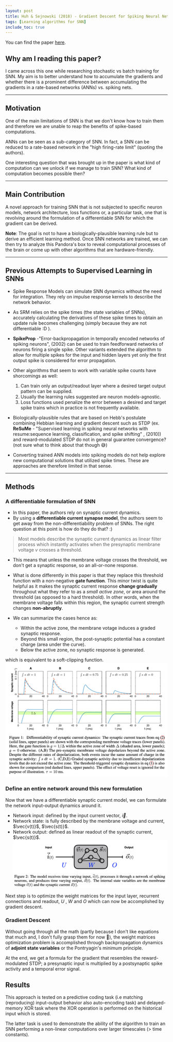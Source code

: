 ```yaml
---
layout: post
title: Huh & Sejnowski (2018) - Gradient Descent for Spiking Neural Networks
tags: [Learning algorithms for SNN]
include_toc: true
---
```

You can find the paper [here](https://arxiv.org/abs/1706.04698).

## Why am I reading this paper?
I came across this one while researching stochastic vs batch training for SNN. My aim is to better understand how to accumulate the gradients and whether there is a prominent difference between accumulating the gradients in a rate-based networks (ANNs) vs. spiking nets.

---
## Motivation
One of the main limitations of SNN is that we don't know how to train them and therefore we are unable to reap the benefits of spike-based computations. 

ANNs can be seen as a sub-category of SNN. In fact, a SNN can be reduced to a rate-based network in the "high firing-rate limit" (quoting the authors). 

One interesting question that was brought up in the paper is what kind of computation can we unlock if we manage to train SNN? What kind of computation becomes possible then?

---
## Main Contribution

A novel approach for training SNN that is not subjected to specific neuron models, network architecture, loss functions or, a particular task, one that is revolving around the formulation of a differentiable SNN for which the gradient can be derived.

**Note**: The goal is not to have a biologically-plausible learning rule but to derive an efficient learning method. Once SNN networks are trained, we can then try to analyze this Pandora's box to reveal computational processes of the brain or come up with other algorithms that are hardware-friendly.

[comment]: <> (gradient descent method for training SNN.)

---
## Previous Attempts to Supervised Learning in SNNs
- Spike Response Models can simulate SNN dynamics without the need for integration. They rely on impulse response kernels to describe the network behavior.
- As SRM relies on the spike times (the state variables of SNNs), accurately calculating the derivatives of these spike times to obtain an update rule becomes challenging (simply because they are not differentiable :D ).
- **SpikeProp** -"Error-backpropagation in temporally encoded networks of spiking neurons", (2002)  can be used to train feedforward networks of neurons firing a single spike. Other variants extended the algorithm to allow for multiple spikes for the input and hidden layers yet only the first output spike is considered for error propagation. 
- Other algorithms that seem to work with variable spike counts have shorcomings as well:
   1. Can train only an output/readout layer where a desired target output pattern can be supplied.
   1. Usually the learning rules suggested are neuron models-agnostic.
   1. Loss functions used penalize the error between a desired and target spike trains which in practice is not frequently available.
  
- Biologically-plausible rules that are based on Hebb's postulate combining Hebbian learning and gradient descent such as STDP (ex. **ReSuMe** - "Supervised learning in spiking neural networks with resume:sequence learning, classification, and spike shifting" , (2010)) and reward-modulated STDP do not in general guarantee convergence? (not sure what to think about that though 😅)

- Converting trained ANN models into spiking models do not help explore new computational solutions that utilized spike times. These are approaches are therefore limited in that sense.


---

## Methods
### A differentiable formulation of SNN
- In this paper, the authors rely on synaptic current dynamics.
- By using a **differentiable current synapse model**, the authors seem to get away from the non-differentiability problem of SNNs. The right question at this point is how do they do that? :)
  
 > Most models describe the synaptic current dynamics as linear filter process which instantly activates when the presynaptic membrane voltage $v$ crosses a threshold. 
  
- This means that unless the membrane voltage crosses the threshold, we don't get a synaptic response, so an all-or-none response.

- What is done differently in this paper is that they replace this threshold function with a non-negative **gate function**. This minor twist is quite helpful as it makes the synaptic current response **change gradually** throughout what they refer to as a *small active zone*, or area around the threshold (as opposed to a hard threshold). In other words, when the membrane voltage falls within this region, the synaptic current strength changes **non-abruptly**. 
  
- We can summarize the cases hence as:
   - Within the active zone, the membrane votage induces a graded synaptic response.
   - Beyond this small region, the post-synaptic potential has a constant charge (area under the curve). 
  - Below the active zone, no synaptic response is generated.
  
which is equivalent to a soft-clipping function.
![Synaptic_model](/blog/figures/diff_synapse_model.png)


### Define an entire network around this new formulation
Now that we have a differentiable synaptic current model, we can formulate the network input-output dynamics around it.

- Network input: defined by the input current vector, $\vec{i }$.
- Network state: is fully described by the membrane voltage and current, $\vec{v(t)}$, $\vec{s(t)}$.
- Network output: defined as linear readout of the synaptic current, $\vec{s(t)}$.
![Network_model](/blog/figures/diff_model.png)
  
Next step is to optimize the weight matrices for the input layer, recurrent connections and readout, $U$ , $W$ and $O$ which can now be accomplished by gradient descent.


### Gradient Descent
Without going through all the math (partly because I don't like equations that much and, I don't fully grasp them for now 🙈), the weight matrices optimization problem is accomplished through backpropagation dynamics of **adjoint state variables** or the Pontryagin's minimum principle.

At the end, we get a formula for the gradient that resembles the reward-modulated STDP; a presynaptic input is multiplied by a postsynaptic spike activity and a temporal error signal.


## Results
This approach is tested on a predictive coding task (i.e matching (reproducing) input-output behavior also auto-encoding task) and delayed-memory XOR task where the XOR operation is performed on the historical input which is stored. 

The latter task is used to demonstrate the ability of the algorithm to train an SNN performing a non-linear computations over larger timescales (> time constants).